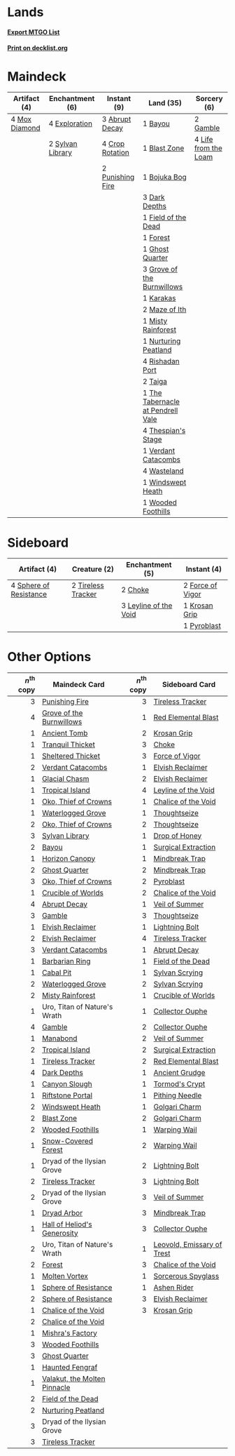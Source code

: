 # Lands

#### [Export MTGO List](../collection/Lands/Lands.txt)
#### [Print on decklist.org](http://decklist.org/?deckmain=3%09Abrupt%20Decay%0A1%09Bayou%0A1%09Blast%20Zone%0A1%09Bojuka%20Bog%0A4%09Crop%20Rotation%0A3%09Dark%20Depths%0A4%09Exploration%0A1%09Field%20of%20the%20Dead%0A1%09Forest%0A2%09Gamble%0A1%09Ghost%20Quarter%0A3%09Grove%20of%20the%20Burnwillows%0A1%09Karakas%0A4%09Life%20from%20the%20Loam%0A2%09Maze%20of%20Ith%0A1%09Misty%20Rainforest%0A4%09Mox%20Diamond%0A1%09Nurturing%20Peatland%0A2%09Punishing%20Fire%0A4%09Rishadan%20Port%0A2%09Sylvan%20Library%0A2%09Taiga%0A1%09The%20Tabernacle%20at%20Pendrell%20Vale%0A4%09Thespian's%20Stage%0A1%09Verdant%20Catacombs%0A4%09Wasteland%0A1%09Windswept%20Heath%0A1%09Wooded%20Foothills&deckside=2%09Choke%0A2%09Force%20of%20Vigor%0A1%09Krosan%20Grip%0A3%09Leyline%20of%20the%20Void%0A1%09Pyroblast%0A4%09Sphere%20of%20Resistance%0A2%09Tireless%20Tracker)
# Maindeck

|                                     Artifact (4)                                     |                                     Enchantment (6)                                     |                                        Instant (9)                                        |                                                Land (35)                                                 |                                          Sorcery (6)                                          |
|--------------------------------------------------------------------------------------|-----------------------------------------------------------------------------------------|-------------------------------------------------------------------------------------------|----------------------------------------------------------------------------------------------------------|-----------------------------------------------------------------------------------------------|
|4 [Mox Diamond](http://gatherer.wizards.com/Pages/Card/Details.aspx?multiverseid=5193)|4 [Exploration](http://gatherer.wizards.com/Pages/Card/Details.aspx?multiverseid=382262) |3 [Abrupt Decay](http://gatherer.wizards.com/Pages/Card/Details.aspx?multiverseid=456061)  |1 [Bayou](http://gatherer.wizards.com/Pages/Card/Details.aspx?multiverseid=879)                           |2 [Gamble](http://gatherer.wizards.com/Pages/Card/Details.aspx?multiverseid=413674)            |
|                                                                                      |2 [Sylvan Library](http://gatherer.wizards.com/Pages/Card/Details.aspx?multiverseid=2240)|4 [Crop Rotation](http://gatherer.wizards.com/Pages/Card/Details.aspx?multiverseid=417430) |1 [Blast Zone](http://gatherer.wizards.com/Pages/Card/Details.aspx?multiverseid=461171)                   |4 [Life from the Loam](http://gatherer.wizards.com/Pages/Card/Details.aspx?multiverseid=338409)|
|                                                                                      |                                                                                         |2 [Punishing Fire](http://gatherer.wizards.com/Pages/Card/Details.aspx?multiverseid=247550)|1 [Bojuka Bog](http://gatherer.wizards.com/Pages/Card/Details.aspx?multiverseid=376269)                   |                                                                                               |
|                                                                                      |                                                                                         |                                                                                           |3 [Dark Depths](http://gatherer.wizards.com/Pages/Card/Details.aspx?multiverseid=121155)                  |                                                                                               |
|                                                                                      |                                                                                         |                                                                                           |1 [Field of the Dead](http://gatherer.wizards.com/Pages/Card/Details.aspx?multiverseid=467001)            |                                                                                               |
|                                                                                      |                                                                                         |                                                                                           |1 [Forest](http://gatherer.wizards.com/Pages/Card/Details.aspx?multiverseid=439860)                       |                                                                                               |
|                                                                                      |                                                                                         |                                                                                           |1 [Ghost Quarter](http://gatherer.wizards.com/Pages/Card/Details.aspx?multiverseid=389534)                |                                                                                               |
|                                                                                      |                                                                                         |                                                                                           |3 [Grove of the Burnwillows](http://gatherer.wizards.com/Pages/Card/Details.aspx?multiverseid=130595)     |                                                                                               |
|                                                                                      |                                                                                         |                                                                                           |1 [Karakas](http://gatherer.wizards.com/Pages/Card/Details.aspx?multiverseid=413782)                      |                                                                                               |
|                                                                                      |                                                                                         |                                                                                           |2 [Maze of Ith](http://gatherer.wizards.com/Pages/Card/Details.aspx?multiverseid=1824)                    |                                                                                               |
|                                                                                      |                                                                                         |                                                                                           |1 [Misty Rainforest](http://gatherer.wizards.com/Pages/Card/Details.aspx?multiverseid=405102)             |                                                                                               |
|                                                                                      |                                                                                         |                                                                                           |1 [Nurturing Peatland](http://gatherer.wizards.com/Pages/Card/Details.aspx?multiverseid=464192)           |                                                                                               |
|                                                                                      |                                                                                         |                                                                                           |4 [Rishadan Port](http://gatherer.wizards.com/Pages/Card/Details.aspx?multiverseid=442235)                |                                                                                               |
|                                                                                      |                                                                                         |                                                                                           |2 [Taiga](http://gatherer.wizards.com/Pages/Card/Details.aspx?multiverseid=883)                           |                                                                                               |
|                                                                                      |                                                                                         |                                                                                           |1 [The Tabernacle at Pendrell Vale](http://gatherer.wizards.com/Pages/Card/Details.aspx?multiverseid=1690)|                                                                                               |
|                                                                                      |                                                                                         |                                                                                           |4 [Thespian's Stage](http://gatherer.wizards.com/Pages/Card/Details.aspx?multiverseid=366353)             |                                                                                               |
|                                                                                      |                                                                                         |                                                                                           |1 [Verdant Catacombs](http://gatherer.wizards.com/Pages/Card/Details.aspx?multiverseid=405113)            |                                                                                               |
|                                                                                      |                                                                                         |                                                                                           |4 [Wasteland](http://gatherer.wizards.com/Pages/Card/Details.aspx?multiverseid=413790)                    |                                                                                               |
|                                                                                      |                                                                                         |                                                                                           |1 [Windswept Heath](http://gatherer.wizards.com/Pages/Card/Details.aspx?multiverseid=405115)              |                                                                                               |
|                                                                                      |                                                                                         |                                                                                           |1 [Wooded Foothills](http://gatherer.wizards.com/Pages/Card/Details.aspx?multiverseid=405116)             |                                                                                               |


# Sideboard

|                                         Artifact (4)                                          |                                        Creature (2)                                         |                                        Enchantment (5)                                         |                                        Instant (4)                                        |
|-----------------------------------------------------------------------------------------------|---------------------------------------------------------------------------------------------|------------------------------------------------------------------------------------------------|-------------------------------------------------------------------------------------------|
|4 [Sphere of Resistance](http://gatherer.wizards.com/Pages/Card/Details.aspx?multiverseid=6160)|2 [Tireless Tracker](http://gatherer.wizards.com/Pages/Card/Details.aspx?multiverseid=409997)|2 [Choke](http://gatherer.wizards.com/Pages/Card/Details.aspx?multiverseid=45431)               |2 [Force of Vigor](http://gatherer.wizards.com/Pages/Card/Details.aspx?multiverseid=464113)|
|                                                                                               |                                                                                             |3 [Leyline of the Void](http://gatherer.wizards.com/Pages/Card/Details.aspx?multiverseid=107682)|1 [Krosan Grip](http://gatherer.wizards.com/Pages/Card/Details.aspx?multiverseid=376394)   |
|                                                                                               |                                                                                             |                                                                                                |1 [Pyroblast](http://gatherer.wizards.com/Pages/Card/Details.aspx?multiverseid=4083)       |


# Other Options

|*n*<sup>th</sup> copy|                                             Maindeck Card                                             |*n*<sup>th</sup> copy|                                           Sideboard Card                                            |
|--------------------:|-------------------------------------------------------------------------------------------------------|--------------------:|-----------------------------------------------------------------------------------------------------|
|                    3|[Punishing Fire](http://gatherer.wizards.com/Pages/Card/Details.aspx?multiverseid=247550)              |                    3|[Tireless Tracker](http://gatherer.wizards.com/Pages/Card/Details.aspx?multiverseid=409997)          |
|                    4|[Grove of the Burnwillows](http://gatherer.wizards.com/Pages/Card/Details.aspx?multiverseid=130595)    |                    1|[Red Elemental Blast](http://gatherer.wizards.com/Pages/Card/Details.aspx?multiverseid=814)          |
|                    1|[Ancient Tomb](http://gatherer.wizards.com/Pages/Card/Details.aspx?multiverseid=409567)                |                    2|[Krosan Grip](http://gatherer.wizards.com/Pages/Card/Details.aspx?multiverseid=376394)               |
|                    1|[Tranquil Thicket](http://gatherer.wizards.com/Pages/Card/Details.aspx?multiverseid=220494)            |                    3|[Choke](http://gatherer.wizards.com/Pages/Card/Details.aspx?multiverseid=45431)                      |
|                    1|[Sheltered Thicket](http://gatherer.wizards.com/Pages/Card/Details.aspx?multiverseid=426950)           |                    3|[Force of Vigor](http://gatherer.wizards.com/Pages/Card/Details.aspx?multiverseid=464113)            |
|                    2|[Verdant Catacombs](http://gatherer.wizards.com/Pages/Card/Details.aspx?multiverseid=405113)           |                    1|[Elvish Reclaimer](http://gatherer.wizards.com/Pages/Card/Details.aspx?multiverseid=466923)          |
|                    1|[Glacial Chasm](http://gatherer.wizards.com/Pages/Card/Details.aspx?multiverseid=2752)                 |                    2|[Elvish Reclaimer](http://gatherer.wizards.com/Pages/Card/Details.aspx?multiverseid=466923)          |
|                    1|[Tropical Island](http://gatherer.wizards.com/Pages/Card/Details.aspx?multiverseid=884)                |                    4|[Leyline of the Void](http://gatherer.wizards.com/Pages/Card/Details.aspx?multiverseid=107682)       |
|                    1|[Oko, Thief of Crowns](http://gatherer.wizards.com/Pages/Card/Details.aspx?multiverseid=473159)        |                    1|[Chalice of the Void](http://gatherer.wizards.com/Pages/Card/Details.aspx?multiverseid=442211)       |
|                    1|[Waterlogged Grove](http://gatherer.wizards.com/Pages/Card/Details.aspx?multiverseid=464198)           |                    1|[Thoughtseize](http://gatherer.wizards.com/Pages/Card/Details.aspx?multiverseid=438676)              |
|                    2|[Oko, Thief of Crowns](http://gatherer.wizards.com/Pages/Card/Details.aspx?multiverseid=473159)        |                    2|[Thoughtseize](http://gatherer.wizards.com/Pages/Card/Details.aspx?multiverseid=438676)              |
|                    3|[Sylvan Library](http://gatherer.wizards.com/Pages/Card/Details.aspx?multiverseid=2240)                |                    1|[Drop of Honey](http://gatherer.wizards.com/Pages/Card/Details.aspx?multiverseid=944)                |
|                    2|[Bayou](http://gatherer.wizards.com/Pages/Card/Details.aspx?multiverseid=879)                          |                    1|[Surgical Extraction](http://gatherer.wizards.com/Pages/Card/Details.aspx?multiverseid=397706)       |
|                    1|[Horizon Canopy](http://gatherer.wizards.com/Pages/Card/Details.aspx?multiverseid=409571)              |                    1|[Mindbreak Trap](http://gatherer.wizards.com/Pages/Card/Details.aspx?multiverseid=197532)            |
|                    2|[Ghost Quarter](http://gatherer.wizards.com/Pages/Card/Details.aspx?multiverseid=389534)               |                    2|[Mindbreak Trap](http://gatherer.wizards.com/Pages/Card/Details.aspx?multiverseid=197532)            |
|                    3|[Oko, Thief of Crowns](http://gatherer.wizards.com/Pages/Card/Details.aspx?multiverseid=473159)        |                    2|[Pyroblast](http://gatherer.wizards.com/Pages/Card/Details.aspx?multiverseid=4083)                   |
|                    1|[Crucible of Worlds](http://gatherer.wizards.com/Pages/Card/Details.aspx?multiverseid=129480)          |                    2|[Chalice of the Void](http://gatherer.wizards.com/Pages/Card/Details.aspx?multiverseid=442211)       |
|                    4|[Abrupt Decay](http://gatherer.wizards.com/Pages/Card/Details.aspx?multiverseid=456061)                |                    1|[Veil of Summer](http://gatherer.wizards.com/Pages/Card/Details.aspx?multiverseid=466952)            |
|                    3|[Gamble](http://gatherer.wizards.com/Pages/Card/Details.aspx?multiverseid=413674)                      |                    3|[Thoughtseize](http://gatherer.wizards.com/Pages/Card/Details.aspx?multiverseid=438676)              |
|                    1|[Elvish Reclaimer](http://gatherer.wizards.com/Pages/Card/Details.aspx?multiverseid=466923)            |                    1|[Lightning Bolt](http://gatherer.wizards.com/Pages/Card/Details.aspx?multiverseid=806)               |
|                    2|[Elvish Reclaimer](http://gatherer.wizards.com/Pages/Card/Details.aspx?multiverseid=466923)            |                    4|[Tireless Tracker](http://gatherer.wizards.com/Pages/Card/Details.aspx?multiverseid=409997)          |
|                    3|[Verdant Catacombs](http://gatherer.wizards.com/Pages/Card/Details.aspx?multiverseid=405113)           |                    1|[Abrupt Decay](http://gatherer.wizards.com/Pages/Card/Details.aspx?multiverseid=456061)              |
|                    1|[Barbarian Ring](http://gatherer.wizards.com/Pages/Card/Details.aspx?multiverseid=29906)               |                    1|[Field of the Dead](http://gatherer.wizards.com/Pages/Card/Details.aspx?multiverseid=467001)         |
|                    1|[Cabal Pit](http://gatherer.wizards.com/Pages/Card/Details.aspx?multiverseid=29904)                    |                    1|[Sylvan Scrying](http://gatherer.wizards.com/Pages/Card/Details.aspx?multiverseid=130513)            |
|                    2|[Waterlogged Grove](http://gatherer.wizards.com/Pages/Card/Details.aspx?multiverseid=464198)           |                    2|[Sylvan Scrying](http://gatherer.wizards.com/Pages/Card/Details.aspx?multiverseid=130513)            |
|                    2|[Misty Rainforest](http://gatherer.wizards.com/Pages/Card/Details.aspx?multiverseid=405102)            |                    1|[Crucible of Worlds](http://gatherer.wizards.com/Pages/Card/Details.aspx?multiverseid=129480)        |
|                    1|Uro, Titan of Nature's Wrath                                                                           |                    1|[Collector Ouphe](http://gatherer.wizards.com/Pages/Card/Details.aspx?multiverseid=464107)           |
|                    4|[Gamble](http://gatherer.wizards.com/Pages/Card/Details.aspx?multiverseid=413674)                      |                    2|[Collector Ouphe](http://gatherer.wizards.com/Pages/Card/Details.aspx?multiverseid=464107)           |
|                    1|[Manabond](http://gatherer.wizards.com/Pages/Card/Details.aspx?multiverseid=6154)                      |                    2|[Veil of Summer](http://gatherer.wizards.com/Pages/Card/Details.aspx?multiverseid=466952)            |
|                    2|[Tropical Island](http://gatherer.wizards.com/Pages/Card/Details.aspx?multiverseid=884)                |                    2|[Surgical Extraction](http://gatherer.wizards.com/Pages/Card/Details.aspx?multiverseid=397706)       |
|                    1|[Tireless Tracker](http://gatherer.wizards.com/Pages/Card/Details.aspx?multiverseid=409997)            |                    2|[Red Elemental Blast](http://gatherer.wizards.com/Pages/Card/Details.aspx?multiverseid=814)          |
|                    4|[Dark Depths](http://gatherer.wizards.com/Pages/Card/Details.aspx?multiverseid=121155)                 |                    1|[Ancient Grudge](http://gatherer.wizards.com/Pages/Card/Details.aspx?multiverseid=235600)            |
|                    1|[Canyon Slough](http://gatherer.wizards.com/Pages/Card/Details.aspx?multiverseid=426941)               |                    1|[Tormod's Crypt](http://gatherer.wizards.com/Pages/Card/Details.aspx?multiverseid=389723)            |
|                    1|[Riftstone Portal](http://gatherer.wizards.com/Pages/Card/Details.aspx?multiverseid=34398)             |                    1|[Pithing Needle](http://gatherer.wizards.com/Pages/Card/Details.aspx?multiverseid=129526)            |
|                    2|[Windswept Heath](http://gatherer.wizards.com/Pages/Card/Details.aspx?multiverseid=405115)             |                    1|[Golgari Charm](http://gatherer.wizards.com/Pages/Card/Details.aspx?multiverseid=405245)             |
|                    2|[Blast Zone](http://gatherer.wizards.com/Pages/Card/Details.aspx?multiverseid=461171)                  |                    2|[Golgari Charm](http://gatherer.wizards.com/Pages/Card/Details.aspx?multiverseid=405245)             |
|                    2|[Wooded Foothills](http://gatherer.wizards.com/Pages/Card/Details.aspx?multiverseid=405116)            |                    1|[Warping Wail](http://gatherer.wizards.com/Pages/Card/Details.aspx?multiverseid=407522)              |
|                    1|[Snow-Covered Forest](http://gatherer.wizards.com/Pages/Card/Details.aspx?multiverseid=121192)         |                    2|[Warping Wail](http://gatherer.wizards.com/Pages/Card/Details.aspx?multiverseid=407522)              |
|                    1|Dryad of the Ilysian Grove                                                                             |                    2|[Lightning Bolt](http://gatherer.wizards.com/Pages/Card/Details.aspx?multiverseid=806)               |
|                    2|[Tireless Tracker](http://gatherer.wizards.com/Pages/Card/Details.aspx?multiverseid=409997)            |                    3|[Lightning Bolt](http://gatherer.wizards.com/Pages/Card/Details.aspx?multiverseid=806)               |
|                    2|Dryad of the Ilysian Grove                                                                             |                    3|[Veil of Summer](http://gatherer.wizards.com/Pages/Card/Details.aspx?multiverseid=466952)            |
|                    1|[Dryad Arbor](http://gatherer.wizards.com/Pages/Card/Details.aspx?multiverseid=136196)                 |                    3|[Mindbreak Trap](http://gatherer.wizards.com/Pages/Card/Details.aspx?multiverseid=197532)            |
|                    1|[Hall of Heliod's Generosity](http://gatherer.wizards.com/Pages/Card/Details.aspx?multiverseid=464190) |                    3|[Collector Ouphe](http://gatherer.wizards.com/Pages/Card/Details.aspx?multiverseid=464107)           |
|                    2|Uro, Titan of Nature's Wrath                                                                           |                    1|[Leovold, Emissary of Trest](http://gatherer.wizards.com/Pages/Card/Details.aspx?multiverseid=416834)|
|                    2|[Forest](http://gatherer.wizards.com/Pages/Card/Details.aspx?multiverseid=439860)                      |                    3|[Chalice of the Void](http://gatherer.wizards.com/Pages/Card/Details.aspx?multiverseid=442211)       |
|                    1|[Molten Vortex](http://gatherer.wizards.com/Pages/Card/Details.aspx?multiverseid=398649)               |                    1|[Sorcerous Spyglass](http://gatherer.wizards.com/Pages/Card/Details.aspx?multiverseid=435407)        |
|                    1|[Sphere of Resistance](http://gatherer.wizards.com/Pages/Card/Details.aspx?multiverseid=6160)          |                    1|[Ashen Rider](http://gatherer.wizards.com/Pages/Card/Details.aspx?multiverseid=373689)               |
|                    2|[Sphere of Resistance](http://gatherer.wizards.com/Pages/Card/Details.aspx?multiverseid=6160)          |                    3|[Elvish Reclaimer](http://gatherer.wizards.com/Pages/Card/Details.aspx?multiverseid=466923)          |
|                    1|[Chalice of the Void](http://gatherer.wizards.com/Pages/Card/Details.aspx?multiverseid=442211)         |                    3|[Krosan Grip](http://gatherer.wizards.com/Pages/Card/Details.aspx?multiverseid=376394)               |
|                    2|[Chalice of the Void](http://gatherer.wizards.com/Pages/Card/Details.aspx?multiverseid=442211)         |                     |                                                                                                     |
|                    1|[Mishra's Factory](http://gatherer.wizards.com/Pages/Card/Details.aspx?multiverseid=2387)              |                     |                                                                                                     |
|                    3|[Wooded Foothills](http://gatherer.wizards.com/Pages/Card/Details.aspx?multiverseid=405116)            |                     |                                                                                                     |
|                    3|[Ghost Quarter](http://gatherer.wizards.com/Pages/Card/Details.aspx?multiverseid=389534)               |                     |                                                                                                     |
|                    1|[Haunted Fengraf](http://gatherer.wizards.com/Pages/Card/Details.aspx?multiverseid=442229)             |                     |                                                                                                     |
|                    1|[Valakut, the Molten Pinnacle](http://gatherer.wizards.com/Pages/Card/Details.aspx?multiverseid=190400)|                     |                                                                                                     |
|                    2|[Field of the Dead](http://gatherer.wizards.com/Pages/Card/Details.aspx?multiverseid=467001)           |                     |                                                                                                     |
|                    2|[Nurturing Peatland](http://gatherer.wizards.com/Pages/Card/Details.aspx?multiverseid=464192)          |                     |                                                                                                     |
|                    3|Dryad of the Ilysian Grove                                                                             |                     |                                                                                                     |
|                    3|[Tireless Tracker](http://gatherer.wizards.com/Pages/Card/Details.aspx?multiverseid=409997)            |                     |                                                                                                     |


